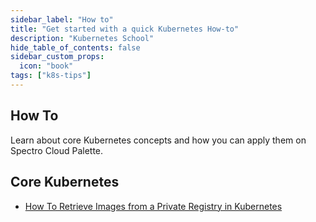 ```yaml
---
sidebar_label: "How to"
title: "Get started with a quick Kubernetes How-to"
description: "Kubernetes School"
hide_table_of_contents: false
sidebar_custom_props: 
  icon: "book"
tags: ["k8s-tips"]
---
```





## How To

Learn about core Kubernetes concepts and how you can apply them on Spectro Cloud Palette.

## Core Kubernetes
- [How To Retrieve Images from a Private Registry in Kubernetes](/kubernetes-knowlege-hub/how-to/how-to-retrieve-images-from-private-registry)

  
<br />

